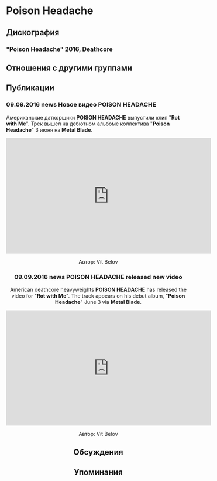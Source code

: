 # Poison Headache



## Дискография

### "Poison Headache" 2016, Deathcore




## Отношения с другими группами


## Публикации

### 09.09.2016 news Новое видео POISON HEADACHE

<p>Американские дэткорщики <strong>POISON HEADACHE</strong> выпустили клип "<strong>Rot with Me</strong>". Трек вышел на дебютном альбоме коллектива "<strong>Poison Headache</strong>" 3 июня на<strong> Metal Blade</strong>.</p><p><center><iframe width="560" height="315" src="https://www.youtube.com/embed/oy6VMmwlikY" frameborder="0" allowfullscreen></iframe></p>
Автор: Vit Belov

### 09.09.2016 news POISON HEADACHE released new video

<p>American deathcore heavyweights <strong>POISON HEADACHE</strong> has released the video for "<strong>Rot with Me</strong>". The track appears on his debut album, "<strong>Poison Headache</strong>" June 3 via <strong>Metal Blade</strong>.</p><p><center><iframe width="560" height="315" src="https://www.youtube.com/embed/oy6VMmwlikY" frameborder="0" allowfullscreen></iframe></p>
Автор: Vit Belov


## Обсуждения


## Упоминания

